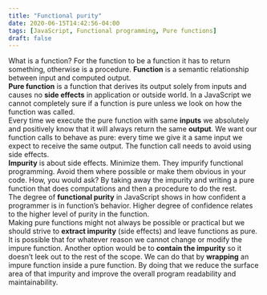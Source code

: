 ```yaml
---
title: "Functional purity"
date: 2020-06-15T14:42:56-04:00
tags: [JavaScript, Functional programming, Pure functions]
draft: false
---
```


What is a function? For the function to be a function it has to return something, otherwise is a procedure. **Function** is a semantic relationship between input and computed output.  
**Pure function** is a function that derives its output solely from inputs and causes no **side effects** in application or outside world. In a JavaScript we cannot completely sure if a function is pure unless we look on how the function was called.  
Every time we execute the pure function with same **inputs** we absolutely and positively know that it will always return the same **output**. We want our function calls to behave as pure: every time we give it a same input we expect to receive the same output. The function call needs to avoid using side effects.  
**Impurity** is about side effects. Minimize them. They impurify functional programming. Avoid them where possible or make them obvious in your code. How, you would ask? By taking away the impurity and writing a pure function that does computations and then a procedure to do the rest.  
The degree of **functional purity** in JavaScript shows in how confident a programmer is in function’s behavior. Higher degree of confidence relates to the higher level of purity in the function.  
Making pure functions might not always be possible or practical but we should strive to **extract impurity** (side effects) and leave functions as pure.
It is possible that for whatever reason we cannot change or modify the impure function. Another option would be to **contain the impurity** so it doesn’t leek out to the rest of the scope. We can do that by **wrapping** an impure function inside a pure function. By doing that we reduce the surface area of that impurity and improve the overall program readability and maintainability.